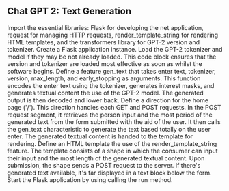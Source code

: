 ## Chat GPT 2: Text Generation
  Import the essential libraries: Flask for developing the net application, request for managing HTTP requests, render_template_string for rendering HTML templates, and the transformers library for GPT-2 version and tokenizer.
  Create a Flask application instance.
  Load the GPT-2 tokenizer and model if they may be not already loaded. This code block ensures that the version and tokenizer are loaded most effective as soon as whilst the software begins.
  Define a feature gen_text that takes enter text, tokenizer, version, max_length, and early_stopping as arguments. This function encodes the enter text using the tokenizer, generates interest masks, and generates textual content the use of the GPT-2 model. The generated output is then decoded and lower back.
  Define a direction for the home page ('/'). This direction handles each GET and POST requests. In the POST request segment, it retrieves the person input and the most period of the generated text from the form submitted with the aid of the user. It then calls the gen_text characteristic to generate the text based totally on the user enter. The generated textual content is handed to the template for rendering.
  Define an HTML template the use of the render_template_string feature. The template consists of a shape in which the consumer can input their input and the most length of the generated textual content. Upon submission, the shape sends a POST request to the server. If there's generated text available, it's far displayed in a text block below the form.
  Start the Flask application by using calling the run method.
